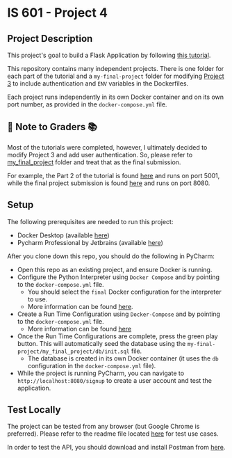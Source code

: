 # IS 601 - Project 4

## Project Description
This project's goal to build a Flask Application by following [this tutorial](https://hackersandslackers.com/your-first-flask-application).

This repository contains many independent projects. There is one folder for each part of the tutorial and a `my-final-project` folder for modifying 
[Project 3](https://github.com/tomtom28/njit-is-601-project-3) to include authentication and `ENV` variables in the Dockerfiles.

Each project runs independently in its own Docker container and on its own port number, as provided in the `docker-compose.yml` file.


## :apple: Note to Graders :books:
Most of the tutorials were completed, however, I ultimately decided to modify Project 3 and add user authentication.
So, please refer to [my_final_project](/my-final-project/my_final_project) folder and treat that as the final submission.

For example, the Part 2 of the tutorial is found [here](/flask-jinja-tutorial/flask_jinja_tutorial) and runs on port 5001, 
while the final project submission is found [here](/my-final-project/my_final_project) and runs on port 8080.


## Setup
The following prerequisites are needed to run this project:
   * Docker Desktop (available [here](https://www.docker.com/products/docker-desktop))
   * Pycharm Professional by Jetbrains (available [here](https://www.jetbrains.com/pycharm/download/))

After you clone down this repo, you should do the following in PyCharm:
   * Open this repo as an existing project, and ensure Docker is running.
   * Configure the Python Interpreter using `Docker Compose` and by pointing to the `docker-compose.yml` file. 
     * You should select the `final` Docker configuration for the interpreter to use.
     * More information can be found [here](https://www.jetbrains.com/help/pycharm/configuring-python-interpreter.html#add_new_project_interpreter).
   * Create a Run Time Configuration using `Docker-Compose` and by pointing to the `docker-compose.yml` file. 
     * More information can be found [here](https://www.jetbrains.com/help/pycharm/run-debug-configuration.html)
   * Once the Run Time Configurations are complete, press the green play button. This will automatically seed the database using the `my-final-project/my_final_project/db/init.sql` file.
     * The database is created in its own Docker container (it uses the `db` configuration in the `docker-compose.yml` file).
   * While the project is running PyCharm, you can navigate to `http://localhost:8080/signup` to create a user account and test the application.


## Test Locally
The project can be tested from any browser (but Google Chrome is preferred). 
Please refer to the readme file located [here](/my-final-project/my_final_project) for test use cases.

In order to test the API, you should download and install Postman from [here](https://www.postman.com/downloads/).